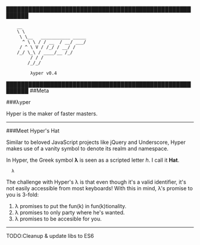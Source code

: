 ████████████████████████████████████████████████████████

        __
        \ \
         \ \__   ___________ _____
          ^ \ \ / / __  / __/ ___/
         / ^ \ V / /_/ / __/ /
        /_/ \_\ / ____/__ /_/
             / / /
            /_/_/
                                                 
             λyper v0.4

████████████████████████████████████████████████████████
##Meta

###λyper

  Hyper is the maker of faster masters.

---

###Meet Hyper's Hat

  Similar to beloved JavaScript projects like jQuery and Underscore, Hyper makes use of a vanity 
  symbol to denote its realm and namespace. 

  In Hyper, the Greek symbol **λ** is seen as a scripted letter *h*. I call it **Hat**.

  ```
    λ
  ```

  The challenge with Hyper's λ is that even though it's a valid identifier, it's not easily accessible from most keyboards! With this in mind, λ's promise to you is 3-fold:

  1. λ promises to put the fun(k) in fun(k)tionality.
  2. λ promises to only party where he's wanted.
  3. λ promises to be accesible for you.

---

  TODO:Cleanup & update libs to ES6
